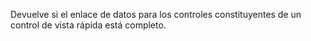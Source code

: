 Devuelve si el enlace de datos para los controles constituyentes de un control de vista rápida está completo.